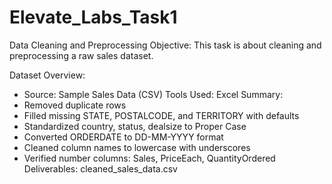 # Elevate_Labs_Task1
Data Cleaning and Preprocessing
Objective: This task is about cleaning and preprocessing a raw sales dataset.

Dataset Overview:
-  Source: Sample Sales Data (CSV)
Tools Used: Excel
Summary:
- Removed duplicate rows
- Filled missing STATE, POSTALCODE, and TERRITORY with defaults
- Standardized country, status, dealsize to Proper Case
- Converted ORDERDATE to DD-MM-YYYY format
- Cleaned column names to lowercase with underscores
- Verified number columns: Sales, PriceEach, QuantityOrdered
Deliverables: cleaned_sales_data.csv
  
